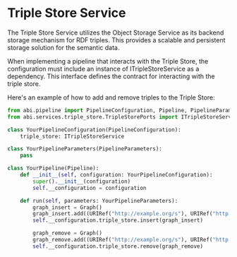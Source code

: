 # Triple Store Service

The Triple Store Service utilizes the Object Storage Service as its backend storage mechanism for RDF triples.
This provides a scalable and persistent storage solution for the semantic data.

When implementing a pipeline that interacts with the Triple Store, the configuration must include an instance of ITripleStoreService as a dependency. 
This interface defines the contract for interacting with the triple store.

Here's an example of how to add and remove triples to the Triple Store:

```python
from abi.pipeline import PipelineConfiguration, Pipeline, PipelineParameters
from abi.services.triple_store.TripleStorePorts import ITripleStoreService

class YourPipelineConfiguration(PipelineConfiguration):
    triple_store: ITripleStoreService

class YourPipelineParameters(PipelineParameters):
    pass

class YourPipeline(Pipeline):
    def __init__(self, configuration: YourPipelineConfiguration):
        super().__init__(configuration)
        self.__configuration = configuration

    def run(self, parameters: YourPipelineParameters):
        graph_insert = Graph()
        graph_insert.add((URIRef("http://example.org/s"), URIRef("http://example.org/p"), Literal("o")))
        self.__configuration.triple_store.insert(graph_insert)

        graph_remove = Graph()
        graph_remove.add((URIRef("http://example.org/s"), URIRef("http://example.org/p"), Literal("o")))
        self.__configuration.triple_store.remove(graph_remove)
```